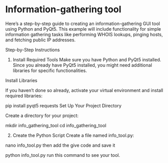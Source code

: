 # Information-gathering tool
Here’s a step-by-step guide to creating an information-gathering GUI tool using Python and PyQt5. This example will include functionality for simple information gathering tasks like performing WHOIS lookups, pinging hosts, and fetching public IP addresses.

Step-by-Step Instructions
1. Install Required Tools
Make sure you have Python and PyQt5 installed. Since you already have PyQt5 installed, you might need additional libraries for specific functionalities.

Install Libraries

If you haven’t done so already, activate your virtual environment and install required libraries:


pip install pyqt5 requests
Set Up Your Project Directory

Create a directory for your project:


mkdir info_gathering_tool
cd info_gathering_tool

2. Create the Python Script
Create a file named info_tool.py:


nano info_tool.py
then add the give code and save it 

python info_tool.py
run this command to see your tool.
